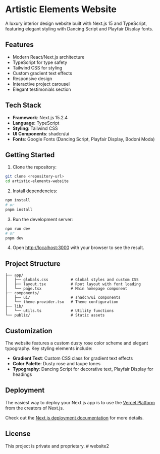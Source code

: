 # Artistic Elements Website

A luxury interior design website built with Next.js 15 and TypeScript, featuring elegant styling with Dancing Script and Playfair Display fonts.

## Features

- Modern React/Next.js architecture
- TypeScript for type safety
- Tailwind CSS for styling
- Custom gradient text effects
- Responsive design
- Interactive project carousel
- Elegant testimonials section

## Tech Stack

- **Framework**: Next.js 15.2.4
- **Language**: TypeScript
- **Styling**: Tailwind CSS
- **UI Components**: shadcn/ui
- **Fonts**: Google Fonts (Dancing Script, Playfair Display, Bodoni Moda)

## Getting Started

1. Clone the repository:
```bash
git clone <repository-url>
cd artistic-elements-website
```

2. Install dependencies:
```bash
npm install
# or
pnpm install
```

3. Run the development server:
```bash
npm run dev
# or
pnpm dev
```

4. Open [http://localhost:3000](http://localhost:3000) with your browser to see the result.

## Project Structure

```
├── app/
│   ├── globals.css          # Global styles and custom CSS
│   ├── layout.tsx           # Root layout with font loading
│   └── page.tsx             # Main homepage component
├── components/
│   ├── ui/                  # shadcn/ui components
│   └── theme-provider.tsx   # Theme configuration
├── lib/
│   └── utils.ts             # Utility functions
└── public/                  # Static assets
```

## Customization

The website features a custom dusty rose color scheme and elegant typography. Key styling elements include:

- **Gradient Text**: Custom CSS class for gradient text effects
- **Color Palette**: Dusty rose and taupe tones
- **Typography**: Dancing Script for decorative text, Playfair Display for headings

## Deployment

The easiest way to deploy your Next.js app is to use the [Vercel Platform](https://vercel.com/new) from the creators of Next.js.

Check out the [Next.js deployment documentation](https://nextjs.org/docs/deployment) for more details.

## License

This project is private and proprietary.
#   w e b s i t e 2  
 